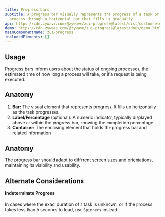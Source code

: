 ```yaml
---
title: Progress bars
subtitle: A progress bar visually represents the progress of a task or loading
  process through a horizontal bar that fills up gradually.
api: https://cdn.zywave.com/@zywave/zui-progress@latest/dist/custom-elements.json
demo: https://cdn.zywave.com/@zywave/zui-progress@latest/docs/demo.html
mainComponentName: zui-progress
includedElements: []
---
```

## Usage

Progress bars inform users about the status of ongoing processes, the estimated time of how long a process will take, or if a request is being executed.



## Anatomy

1. **Bar:** The visual element that represents progress. It fills up horizontally as the task progresses.
2. **Label/Percentage** (optional): A numeric indicator, typically displayed above or within the progress bar, showing the completion percentage.
3. **Container:** The enclosing element that holds the progress bar and related information



## Anatomy

The progress bar should adapt to different screen sizes and orientations, maintaining its visibility and usability.



## Alternate Considerations

#### Indeterminate Progress

In cases where the exact duration of a task is unknown, or If the process takes less than 5 seconds to load, use `Spinners` instead.